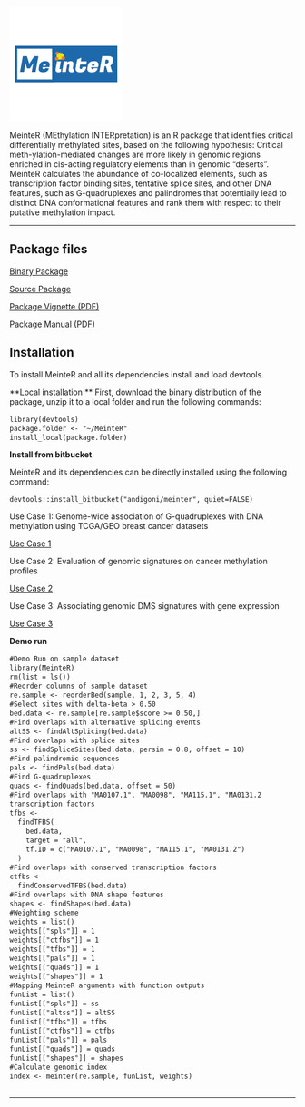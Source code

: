 ![Meinter Logo](vignettes/figs/meinter.png)

MeinteR (MEthylation INTERpretation) is an R package that identifies critical differentially methylated sites, based on the following hypothesis: Critical meth-ylation-mediated changes are more likely in genomic regions enriched in cis-acting regulatory elements than in genomic “deserts”. MeinteR calculates the abundance of co-localized elements, such as transcription factor binding sites, tentative splice sites, and other DNA features, such as G-quadruplexes and palindromes that potentially lead to distinct DNA conformational features and rank them with respect to their putative methylation impact.

---

## Package files

[Binary Package](dist/MeinteR_0.99.0.tgz)

[Source Package](dist/MeinteR_0.99.0.tar.gz)

[Package Vignette (PDF)](vignettes/Meinter_vignette.pdf)

[Package Manual (PDF)](vignettes/MeinteR.pdf) 



## Installation

To install MeinteR and all its dependencies install and load devtools. 

**Local installation ** 
First, download the binary distribution of the package, unzip it to a local folder and run the following commands:
```
library(devtools)
package.folder <- "~/MeinteR"
install_local(package.folder)
```
**Install from bitbucket**

MeinteR and its dependencies can be directly installed using the following command:
```
devtools::install_bitbucket("andigoni/meinter", quiet=FALSE)
```

Use Case 1: Genome-wide association of G-quadruplexes with DNA methylation using TCGA/GEO breast cancer datasets

[Use Case 1](vignettes/UseCase1.Rmd)

Use Case 2: Evaluation of genomic signatures on cancer methylation profiles

[Use Case 2](vignettes/UseCase2.Rmd)

Use Case 3: Associating genomic DMS signatures with gene expression

[Use Case 3](vignettes/UseCase3.Rmd)



**Demo run**

```
#Demo Run on sample dataset
library(MeinteR)
rm(list = ls())
#Reorder columns of sample dataset
re.sample <- reorderBed(sample, 1, 2, 3, 5, 4)
#Select sites with delta-beta > 0.50
bed.data <- re.sample[re.sample$score >= 0.50,] 
#Find overlaps with alternative splicing events
altSS <- findAltSplicing(bed.data)
#Find overlaps with splice sites
ss <- findSpliceSites(bed.data, persim = 0.8, offset = 10)
#Find palindromic sequences
pals <- findPals(bed.data)
#Find G-quadruplexes
quads <- findQuads(bed.data, offset = 50)
#Find overlaps with "MA0107.1", "MA0098", "MA115.1", "MA0131.2 transcription factors
tfbs <-
  findTFBS(
    bed.data,
    target = "all",
    tf.ID = c("MA0107.1", "MA0098", "MA115.1", "MA0131.2")
  )
#Find overlaps with conserved transcription factors
ctfbs <-
  findConservedTFBS(bed.data)
#Find overlaps with DNA shape features
shapes <- findShapes(bed.data)
#Weighting scheme
weights = list()
weights[["spls"]] = 1
weights[["ctfbs"]] = 1
weights[["tfbs"]] = 1
weights[["pals"]] = 1
weights[["quads"]] = 1
weights[["shapes"]] = 1
#Mapping MeinteR arguments with function outputs
funList = list()
funList[["spls"]] = ss
funList[["altss"]] = altSS
funList[["tfbs"]] = tfbs
funList[["ctfbs"]] = ctfbs
funList[["pals"]] = pals
funList[["quads"]] = quads
funList[["shapes"]] = shapes
#Calculate genomic index
index <- meinter(re.sample, funList, weights)


```






---





